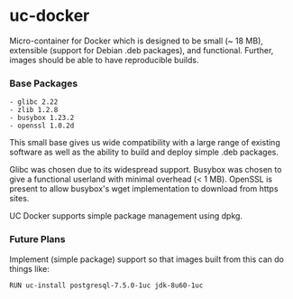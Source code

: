 # uc-docker

Micro-container for Docker which is designed to be small (~ 18 MB),
extensible (support for Debian .deb packages), and functional. Further,
images should be able to have reproducible builds.

### Base Packages ###
    - glibc 2.22
    - zlib 1.2.8
    - busybox 1.23.2
    - openssl 1.0.2d

This small base gives us wide compatibility with a large range of existing
software as well as the ability to build and deploy simple .deb packages.

Glibc was chosen due to its widespread support. Busybox was chosen to give
a functional userland with minimal overhead (< 1 MB). OpenSSL is present to
allow busybox's wget implementation to download from https sites.

UC Docker supports simple package management using dpkg. 
### Future Plans ###

Implement (simple package) support so that images built from this can do
things like:

```
RUN uc-install postgresql-7.5.0-1uc jdk-8u60-1uc
```
